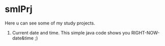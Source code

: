 # smlPrj
Here u can see some of my study projects.

1. Current date and time. This simple java code shows you RIGHT-NOW-date&time ;)

